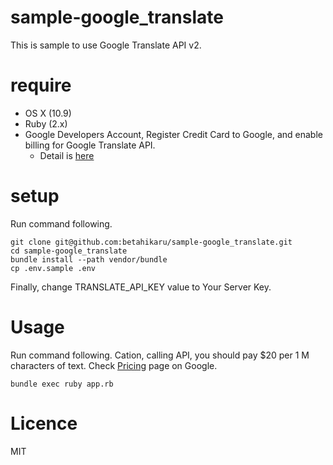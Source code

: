 sample-google_translate
=======================

This is sample to use Google Translate API v2.

# require
- OS X (10.9)
- Ruby (2.x)
- Google Developers Account, Register Credit Card to Google, and enable billing for Google Translate API.
  - Detail is [here](https://developers.google.com/translate/v2/getting_started)

# setup

Run command following.

```
git clone git@github.com:betahikaru/sample-google_translate.git
cd sample-google_translate
bundle install --path vendor/bundle
cp .env.sample .env
```

Finally, change TRANSLATE_API_KEY value to Your Server Key.

# Usage

Run command following.
Cation, calling API, you should pay $20 per 1 M characters of text.
Check [Pricing](https://developers.google.com/translate/v2/pricing) page on Google.

```
bundle exec ruby app.rb
```

# Licence

MIT

